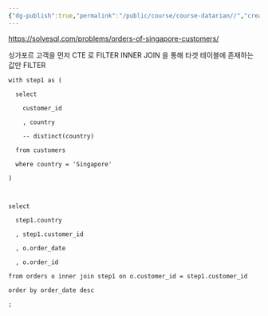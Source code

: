 ```yaml
---
{"dg-publish":true,"permalink":"/public/course/course-datarian//","created":"2025-08-29T13:50:32.099+09:00","updated":"2025-08-29T16:08:46.626+09:00"}
---
```


https://solvesql.com/problems/orders-of-singapore-customers/


싱가포르 고객을 먼저 CTE 로 FILTER
INNER JOIN 을 통해 타겟 테이블에 존재하는 값만 FILTER

```MYSQL
with step1 as (

  select

    customer_id

    , country

    -- distinct(country)

  from customers

  where country = 'Singapore'

)

  

select

  step1.country

  , step1.customer_id

  , o.order_date

  , o.order_id

from orders o inner join step1 on o.customer_id = step1.customer_id

order by order_date desc

;
```